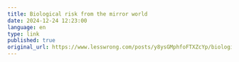 ```yaml
--- 
title: Biological risk from the mirror world
date: 2024-12-24 12:23:00
language: en
type: link
published: true
original_url: https://www.lesswrong.com/posts/y8ysGMphfoFTXZcYp/biological-risk-from-the-mirror-world
---
```


